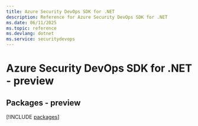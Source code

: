 ```yaml
---
title: Azure Security DevOps SDK for .NET
description: Reference for Azure Security DevOps SDK for .NET
ms.date: 06/11/2025
ms.topic: reference
ms.devlang: dotnet
ms.service: securitydevops
---
```

# Azure Security DevOps SDK for .NET - preview
## Packages - preview
[!INCLUDE [packages](security-devops-index.md)]